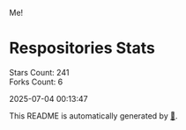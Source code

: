 Me!

# Respositories Stats
Stars Count: 241  
Forks Count: 6

2025-07-04 00:13:47  

This README is automatically generated by [🐰](https://github.com/rnitta/rnitta).
